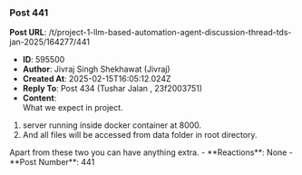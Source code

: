 ### Post 441
**Post URL**: /t/project-1-llm-based-automation-agent-discussion-thread-tds-jan-2025/164277/441
- **ID**: 595500
- **Author**: Jivraj Singh Shekhawat (Jivraj)
- **Created At**: 2025-02-15T16:05:12.024Z
- **Reply To**: Post 434 (Tushar Jalan , 23f2003751)
- **Content**:  
  What we expect in project.
<ol>
<li>server running inside docker container at 8000.</li>
<li>And all files will be accessed from data folder in root directory.</li>
</ol>
Apart from these two you can have anything extra.
- **Reactions**: None
- **Post Number**: 441

